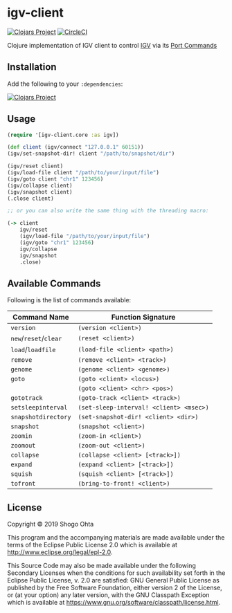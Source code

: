 # igv-client
[![Clojars Project](https://img.shields.io/clojars/v/igv-client.svg)](https://clojars.org/igv-client)
[![CircleCI](https://circleci.com/gh/athos/igv-client.svg?style=shield)](https://circleci.com/gh/athos/igv-client)

Clojure implementation of IGV client to control [IGV](http://software.broadinstitute.org/software/igv/) via its [Port Commands](https://igv.org/doc/desktop/#UserGuide/advanced/external_control/#port-commands)

## Installation

Add the following to your `:dependencies`:

[![Clojars Project](https://clojars.org/igv-client/latest-version.svg)](https://clojars.org/igv-client)

## Usage

```clojure
(require '[igv-client.core :as igv])

(def client (igv/connect "127.0.0.1" 60151))
(igv/set-snapshot-dir! client "/path/to/snapshot/dir")

(igv/reset client)
(igv/load-file client "/path/to/your/input/file")
(igv/goto client "chr1" 123456)
(igv/collapse client)
(igv/snapshot client)
(.close client)

;; or you can also write the same thing with the threading macro:

(-> client
    igv/reset
    (igv/load-file "/path/to/your/input/file")
    (igv/goto "chr1" 123456)
    igv/collapse
    igv/snapshot
    .close)
```

## Available Commands

Following is the list of commands available:

| Command Name          | Function Signature                      |
|-----------------------|-----------------------------------------|
| `version`             | `(version <client>)`                    |
| `new`/`reset`/`clear` | `(reset <client>)`                      |
| `load`/`loadfile`     | `(load-file <client> <path>)`           |
| `remove`              | `(remove <client> <track>)`             |
| `genome`              | `(genome <client> <genome>)`            |
| `goto`                | `(goto <client> <locus>)`               |
|                       | `(goto <client> <chr> <pos>)`           |
| `gototrack`           | `(goto-track <client> <track>)`         |
| `setsleepinterval`    | `(set-sleep-interval! <client> <msec>)` |
| `snapshotdirectory`   | `(set-snapshot-dir! <client> <dir>)`    |
| `snapshot`            | `(snapshot <client>)`                   |
| `zoomin`              | `(zoom-in <client>)`                    |
| `zoomout`             | `(zoom-out <client>)`                   |
| `collapse`            | `(collapse <client> [<track>])`         |
| `expand`              | `(expand <client> [<track>])`           |
| `squish`              | `(squish <client> [<track>])`           |
| `tofront`             | `(bring-to-front! <client>)`            |

## License

Copyright © 2019 Shogo Ohta

This program and the accompanying materials are made available under the
terms of the Eclipse Public License 2.0 which is available at
http://www.eclipse.org/legal/epl-2.0.

This Source Code may also be made available under the following Secondary
Licenses when the conditions for such availability set forth in the Eclipse
Public License, v. 2.0 are satisfied: GNU General Public License as published by
the Free Software Foundation, either version 2 of the License, or (at your
option) any later version, with the GNU Classpath Exception which is available
at https://www.gnu.org/software/classpath/license.html.
